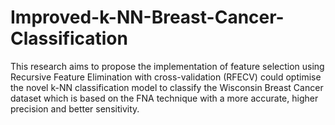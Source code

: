 # Improved-k-NN-Breast-Cancer-Classification
This research aims to propose the implementation of feature selection using Recursive Feature Elimination with cross-validation (RFECV) could optimise the novel k-NN classification model to classify the Wisconsin Breast Cancer dataset which is based on the FNA technique with a more accurate, higher precision and better sensitivity.
